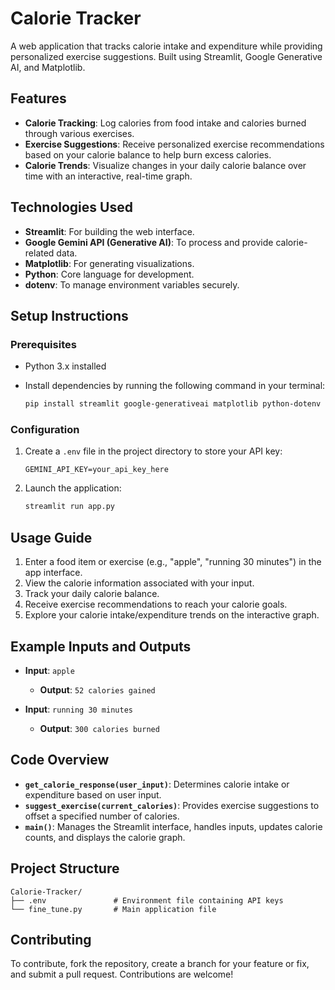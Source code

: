 # Calorie Tracker

A web application that tracks calorie intake and expenditure while providing personalized exercise suggestions. Built using Streamlit, Google Generative AI, and Matplotlib.

## Features

- **Calorie Tracking**: Log calories from food intake and calories burned through various exercises.
- **Exercise Suggestions**: Receive personalized exercise recommendations based on your calorie balance to help burn excess calories.
- **Calorie Trends**: Visualize changes in your daily calorie balance over time with an interactive, real-time graph.

## Technologies Used

- **Streamlit**: For building the web interface.
- **Google Gemini API (Generative AI)**: To process and provide calorie-related data.
- **Matplotlib**: For generating visualizations.
- **Python**: Core language for development.
- **dotenv**: To manage environment variables securely.

## Setup Instructions

### Prerequisites

- Python 3.x installed
- Install dependencies by running the following command in your terminal:

   ```bash
   pip install streamlit google-generativeai matplotlib python-dotenv
   ```

### Configuration

1. Create a `.env` file in the project directory to store your API key:

   ```plaintext
   GEMINI_API_KEY=your_api_key_here
   ```

2. Launch the application:

   ```bash
   streamlit run app.py
   ```

## Usage Guide

1. Enter a food item or exercise (e.g., "apple", "running 30 minutes") in the app interface.
2. View the calorie information associated with your input.
3. Track your daily calorie balance.
4. Receive exercise recommendations to reach your calorie goals.
5. Explore your calorie intake/expenditure trends on the interactive graph.

## Example Inputs and Outputs

- **Input**: `apple`
  - **Output**: `52 calories gained`
  
- **Input**: `running 30 minutes`
  - **Output**: `300 calories burned`

## Code Overview

- **`get_calorie_response(user_input)`**: Determines calorie intake or expenditure based on user input.
- **`suggest_exercise(current_calories)`**: Provides exercise suggestions to offset a specified number of calories.
- **`main()`**: Manages the Streamlit interface, handles inputs, updates calorie counts, and displays the calorie graph.

## Project Structure

```
Calorie-Tracker/
├── .env               # Environment file containing API keys
└── fine_tune.py       # Main application file
```

## Contributing

To contribute, fork the repository, create a branch for your feature or fix, and submit a pull request. Contributions are welcome!
